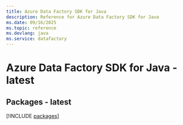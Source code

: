 ```yaml
---
title: Azure Data Factory SDK for Java
description: Reference for Azure Data Factory SDK for Java
ms.date: 09/16/2025
ms.topic: reference
ms.devlang: java
ms.service: datafactory
---
```

# Azure Data Factory SDK for Java - latest
## Packages - latest
[!INCLUDE [packages](data-factory-index.md)]